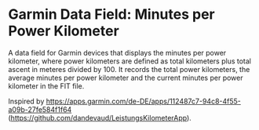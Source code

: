 # Garmin Data Field: Minutes per Power Kilometer

A data field for Garmin devices that displays the minutes per power kilometer, where power kilometers are defined as total kilometers plus total ascent in meteres divided by 100. It records the total power kilometers, the average minutes per power kilometer and the current minutes per power kilometer in the FIT file.

Inspired by https://apps.garmin.com/de-DE/apps/112487c7-94c8-4f55-a09b-27fe584f1f64 (https://github.com/dandevaud/LeistungsKilometerApp).